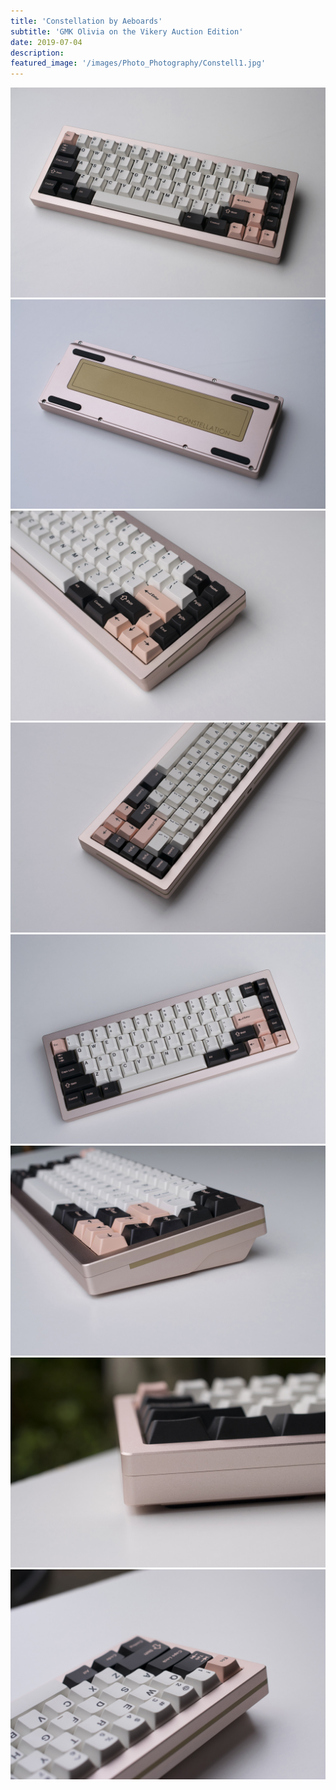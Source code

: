 ```yaml
---
title: 'Constellation by Aeboards'
subtitle: 'GMK Olivia on the Vikery Auction Edition'
date: 2019-07-04
description: 
featured_image: '/images/Photo_Photography/Constell1.jpg'
---
```



<div class="gallery" data-columns="2">
    <img src="/images/Photo_Photography/Constell1.jpg">
    <img src="/images/Photo_Photography/Constell2.jpg">
    <img src="/images/Photo_Photography/Constell3.jpg">
    <img src="/images/Photo_Photography/Constell5a.jpg">
    <img src="/images/Photo_Photography/Constell6.jpg">
    <img src="/images/Photo_Photography/Constell7.jpg">
    <img src="/images/Photo_Photography/Constell8.jpg">
    <img src="/images/Photo_Photography/Constell9.jpg">
</div>